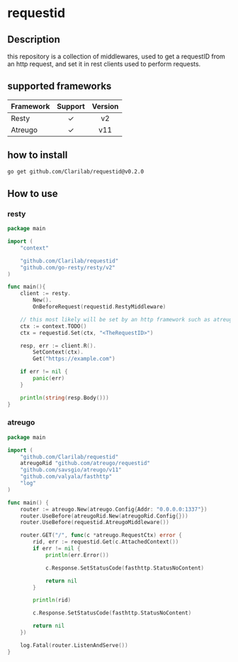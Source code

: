 # requestid

## Description

this repository is a collection of middlewares, used to get a requestID from an http request, and set it in rest clients used to perform requests.

## supported frameworks

| Framework | Support | Version |
|:----------|:-------:|:--------:|
| Resty     |    ✓    |      v2 |
| Atreugo   |    ✓    |     v11 |

## how to install

```bash
go get github.com/Clarilab/requestid@v0.2.0
```

## How to use

### resty

```go
package main

import (
	"context"

	"github.com/Clarilab/requestid"
	"github.com/go-resty/resty/v2"
)

func main(){
	client := resty.
		New().
		OnBeforeRequest(requestid.RestyMiddleware)

	// this most likely will be set by an http framework such as atreugo.
	ctx := context.TODO()
	ctx = requestid.Set(ctx, "<TheRequestID>")

	resp, err := client.R().
		SetContext(ctx).
		Get("https://example.com")

	if err != nil {
		panic(err)
	}

	println(string(resp.Body()))
}

```

### atreugo

```go
package main

import (
	"github.com/Clarilab/requestid"
	atreugoRid "github.com/atreugo/requestid"
	"github.com/savsgio/atreugo/v11"
	"github.com/valyala/fasthttp"
	"log"
)

func main() {
	router := atreugo.New(atreugo.Config{Addr: "0.0.0.0:1337"})
	router.UseBefore(atreugoRid.New(atreugoRid.Config{}))
	router.UseBefore(requestid.AtreugoMiddleware())

	router.GET("/", func(c *atreugo.RequestCtx) error {
		rid, err := requestid.Get(c.AttachedContext())
		if err != nil {
			println(err.Error())

			c.Response.SetStatusCode(fasthttp.StatusNoContent)

			return nil
		}

		println(rid)

		c.Response.SetStatusCode(fasthttp.StatusNoContent)

		return nil
	})

	log.Fatal(router.ListenAndServe())
}
```
